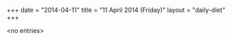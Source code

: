 +++
date = "2014-04-11"
title = "11 April 2014 (Friday)"
layout = "daily-diet"
+++


\<no entries\>

